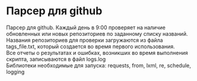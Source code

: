 # Парсер для github
Парсер для github. Каждый день в 9:00 проверяет на наличие обновленных или новых репозиториев по заданному списку названий. Названия репозиториев для проверки загружаются из файла tags_file.txt, который создается во время первого использования.     
Все отчеты о результатах и ошибках, возникших во время выполнения скрипта, записываются в файл logs.log     
Библиотеки необходимые для запуска:
requests, from, lxml, re, schedule, logging

